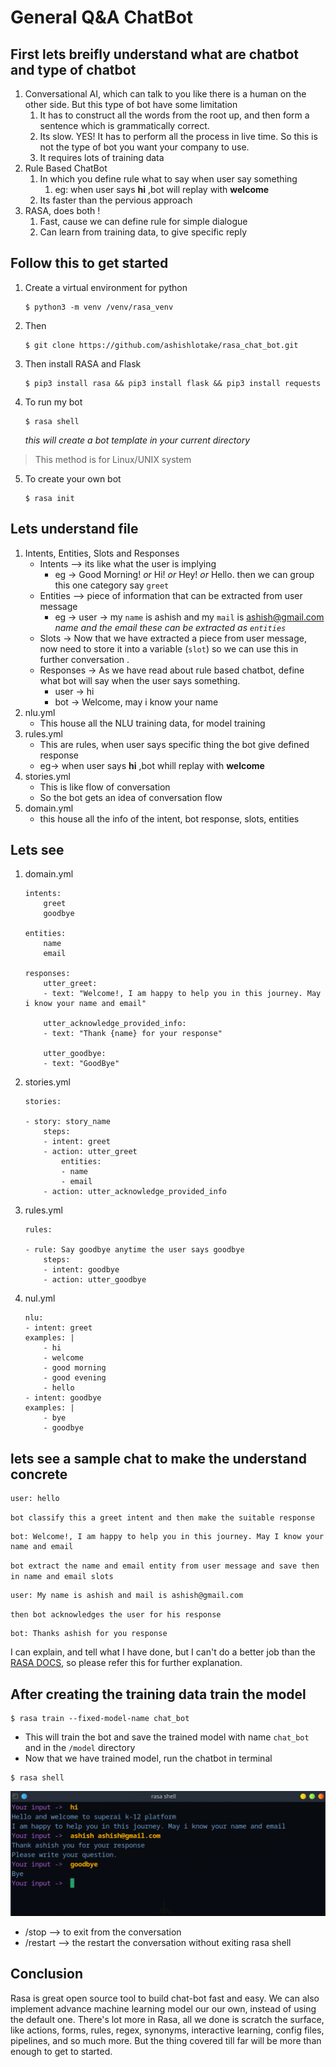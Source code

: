 # General Q&A ChatBot

## First lets breifly understand what are chatbot and type of chatbot
1. Conversational AI, which can talk to you like there is a human on the other side. But this type of bot have some limitation
    1. It has to construct all the words from the root up, and then form a sentence which is grammatically correct.
    2. Its slow. YES! It has to perform all the process in live time. So this is not the type of bot you want your company to use.
    3. It requires lots of training data
2. Rule Based ChatBot
    1. In which you define rule what to say when user say something
        1. eg: when user says **hi** ,bot will replay with **welcome**
    2. Its faster than the pervious approach
3. RASA, does both !
    1. Fast, cause we can define rule for simple dialogue
    2. Can learn from training data, to give specific reply 


## Follow this to get started 
1. Create a virtual environment for python
    ```
    $ python3 -m venv /venv/rasa_venv
    ```
3. Then 
    ```
    $ git clone https://github.com/ashishlotake/rasa_chat_bot.git
    ```
3. Then install RASA and Flask
    ```
    $ pip3 install rasa && pip3 install flask && pip3 install requests
    ```

4. To run my bot
    ```
    $ rasa shell
    ```
    *this will create a bot template in your current directory*

>This method is for Linux/UNIX system

5. To create your own bot
    ```
    $ rasa init
    ```

## Lets understand file
1. Intents, Entities, Slots and Responses
    - Intents --> its like what the user is implying
        - eg ->     Good Morning! *or* Hi! *or* Hey! *or* Hello.
        then we can group this one category say `greet`
    - Entities --> piece of information that can be extracted from user message
        - eg -> user -> my `name` is ashish and my `mail` is ashish@gmail.com *name and the email these can be extracted as `entities`*
    - Slots -> Now that we have extracted a piece from user message, now need to store it into a variable (`slot`) so we can use this in further conversation .
    - Responses -> As we have read about rule based chatbot, define what bot will say when the user says something.
        - user -> hi
        - bot -> Welcome, may i know your name
2. nlu.yml
    - This house all the NLU training data, for model training
3. rules.yml
    - This are rules, when user says specific thing the bot give defined response
    - eg-> when user says **hi** ,bot whill replay with **welcome**
4. stories.yml
    - This is like flow of conversation 
    - So the bot gets an idea of conversation flow 
5. domain.yml
    - this house all the info of the intent, bot response, slots, entities

## Lets see 

1. domain.yml 
    ```
    intents:
        greet
        goodbye

    entities:
        name
        email
    
    responses:
        utter_greet:
        - text: "Welcome!, I am happy to help you in this journey. May i know your name and email"

        utter_acknowledge_provided_info:
        - text: "Thank {name} for your response"
        
        utter_goodbye:
        - text: "GoodBye"
    ```
2. stories.yml
    ```
    stories:

    - story: story_name
        steps:
        - intent: greet
        - action: utter_greet
            entities:
            - name
            - email
        - action: utter_acknowledge_provided_info
    ```

3. rules.yml
    ```
    rules:

    - rule: Say goodbye anytime the user says goodbye
        steps:
        - intent: goodbye
        - action: utter_goodbye
    ```
4. nul.yml
    ```
    nlu:
    - intent: greet
    examples: |
        - hi
        - welcome
        - good morning
        - good evening
        - hello
    - intent: goodbye
    examples: |
        - bye
        - goodbye
    ```


## lets see a sample chat to make the understand concrete

```
user: hello
```
`bot classify this a greet intent and then make the suitable response`
```
bot: Welcome!, I am happy to help you in this journey. May I know your name and email
```
`bot extract the name and email entity from user message and save then in name and email slots`
```
user: My name is ashish and mail is ashish@gmail.com
```
`then bot acknowledges the user for his response`
```
bot: Thanks ashish for you response
```


I can explain, and tell what I have done, but I can't do a better job than the [RASA DOCS](https://rasa.com/docs/rasa/), so please refer this for further explanation.

## After creating the training data train the model

```
$ rasa train --fixed-model-name chat_bot
```
- This will train the bot and save the trained model with name `chat_bot` and in the `/model` directory
- Now that we have trained model, run the chatbot in terminal
```
$ rasa shell
```
![imag](./rasa_shell.png)
- /stop --> to exit from the conversation
- /restart --> the restart the conversation without exiting rasa shell 

## Conclusion
Rasa is great open source tool to build chat-bot fast and easy. We can also implement advance machine learning model our our own, instead of using the default one.
There's lot more in Rasa, all we done is scratch the surface, like actions, forms, rules, regex, synonyms, interactive learning, config files, pipelines, and so much more. But the thing covered till far will be more than enough to get to started.

